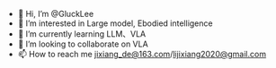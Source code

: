 - 👋 Hi, I’m @GluckLee
- 👀 I’m interested in Large model, Ebodied intelligence
- 🌱 I’m currently learning LLM、VLA
- 💞️ I’m looking to collaborate on VLA
- 📫 How to reach me jixiang_de@163.com/lijixiang2020@gmail.com
<!---
glucklee/glucklee is a ✨ special ✨ repository because its `README.md` (this file) appears on your GitHub profile.
You can click the Preview link to take a look at your changes.
--->
